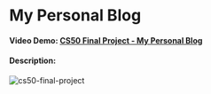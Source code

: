 # My Personal Blog
#### Video Demo: [CS50 Final Project - My Personal Blog](https://youtu.be/dySuH8xAoV8)
#### Description: 
![cs50-final-project](https://user-images.githubusercontent.com/55910194/139580203-018db37c-67da-4ddf-a497-baa9a33ef905.gif)
